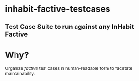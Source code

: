 inhabit-factive-testcases
=========================

Test Case Suite to run against any InHabit Factive
--------------------------------------------------

# Why?
Organize *factive* test cases in human-readable form to facilitate maintainability.